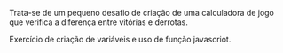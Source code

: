 Trata-se de um pequeno desafio de criação de uma calculadora de jogo que verifica a diferença entre vitórias e derrotas. 

Exercício de criação de variáveis e uso de função javascriot. 
